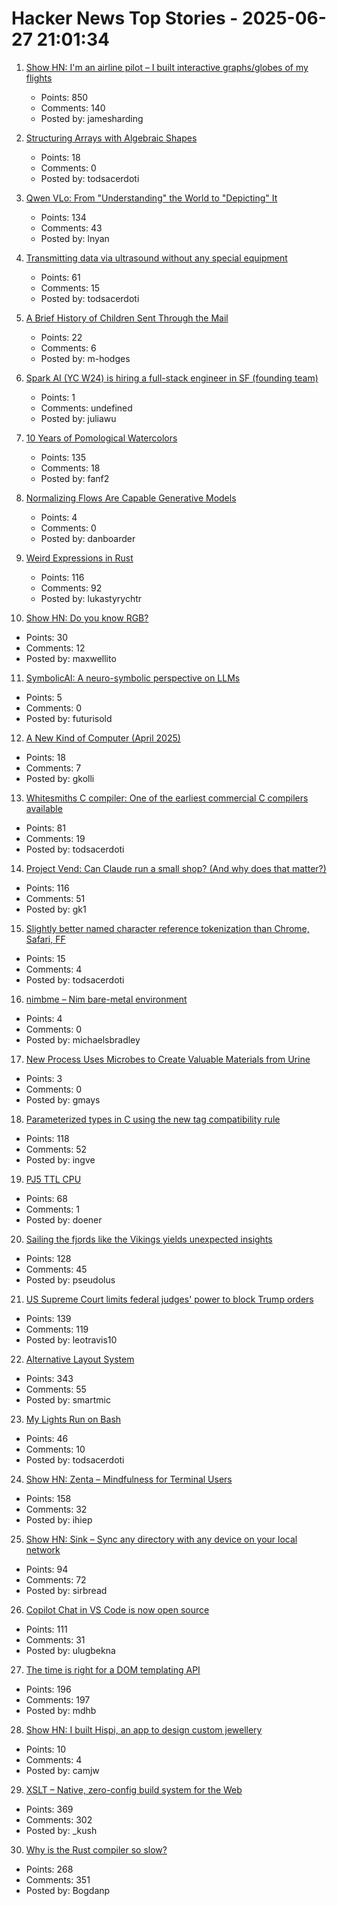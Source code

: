 # Hacker News Top Stories - 2025-06-27 21:01:34

1. [Show HN: I'm an airline pilot – I built interactive graphs/globes of my flights](https://jameshard.ing/pilot)
   - Points: 850
   - Comments: 140
   - Posted by: jamesharding

2. [Structuring Arrays with Algebraic Shapes](https://dl.acm.org/doi/abs/10.1145/3736112.3736141)
   - Points: 18
   - Comments: 0
   - Posted by: todsacerdoti

3. [Qwen VLo: From "Understanding" the World to "Depicting" It](https://qwenlm.github.io/blog/qwen-vlo/)
   - Points: 134
   - Comments: 43
   - Posted by: lnyan

4. [Transmitting data via ultrasound without any special equipment](https://halcy.de/blog/2025/06/27/transmitting-data-via-ultrasound-without-any-special-equipment/)
   - Points: 61
   - Comments: 15
   - Posted by: todsacerdoti

5. [A Brief History of Children Sent Through the Mail](https://www.smithsonianmag.com/smart-news/brief-history-children-sent-through-mail-180959372/)
   - Points: 22
   - Comments: 6
   - Posted by: m-hodges

6. [Spark AI (YC W24) is hiring a full-stack engineer in SF (founding team)](https://www.ycombinator.com/companies/spark/jobs/kDeJlPK-software-engineer-full-stack-founding-team)
   - Points: 1
   - Comments: undefined
   - Posted by: juliawu

7. [10 Years of Pomological Watercolors](https://parkerhiggins.net/2025/04/10-years-of-pomological-watercolors/)
   - Points: 135
   - Comments: 18
   - Posted by: fanf2

8. [Normalizing Flows Are Capable Generative Models](https://machinelearning.apple.com/research/normalizing-flows)
   - Points: 4
   - Comments: 0
   - Posted by: danboarder

9. [Weird Expressions in Rust](https://www.wakunguma.com/blog/rust-weird-expr)
   - Points: 116
   - Comments: 92
   - Posted by: lukastyrychtr

10. [Show HN: Do you know RGB?](https://maxwellito.github.io/do-you-know-rgb/)
   - Points: 30
   - Comments: 12
   - Posted by: maxwellito

11. [SymbolicAI: A neuro-symbolic perspective on LLMs](https://github.com/ExtensityAI/symbolicai)
   - Points: 5
   - Comments: 0
   - Posted by: futurisold

12. [A New Kind of Computer (April 2025)](https://lightmatter.co/blog/a-new-kind-of-computer/)
   - Points: 18
   - Comments: 7
   - Posted by: gkolli

13. [Whitesmiths C compiler: One of the earliest commercial C compilers available](https://github.com/hansake/Whitesmiths-C-compiler)
   - Points: 81
   - Comments: 19
   - Posted by: todsacerdoti

14. [Project Vend: Can Claude run a small shop? (And why does that matter?)](https://www.anthropic.com/research/project-vend-1)
   - Points: 116
   - Comments: 51
   - Posted by: gk1

15. [Slightly better named character reference tokenization than Chrome, Safari, FF](https://www.ryanliptak.com/blog/better-named-character-reference-tokenization/)
   - Points: 15
   - Comments: 4
   - Posted by: todsacerdoti

16. [nimbme – Nim bare-metal environment](https://github.com/mikra01/nimbme)
   - Points: 4
   - Comments: 0
   - Posted by: michaelsbradley

17. [New Process Uses Microbes to Create Valuable Materials from Urine](https://newscenter.lbl.gov/2025/06/17/new-process-uses-microbes-to-create-valuable-materials-from-urine/)
   - Points: 3
   - Comments: 0
   - Posted by: gmays

18. [Parameterized types in C using the new tag compatibility rule](https://nullprogram.com/blog/2025/06/26/)
   - Points: 118
   - Comments: 52
   - Posted by: ingve

19. [PJ5 TTL CPU](https://pj5cpu.wordpress.com/)
   - Points: 68
   - Comments: 1
   - Posted by: doener

20. [Sailing the fjords like the Vikings yields unexpected insights](https://arstechnica.com/science/2025/06/this-archaeologist-built-a-replica-boat-to-sail-like-the-vikings/)
   - Points: 128
   - Comments: 45
   - Posted by: pseudolus

21. [US Supreme Court limits federal judges' power to block Trump orders](https://www.theguardian.com/us-news/2025/jun/27/trump-supreme-court-birthright-citizenship-scotus)
   - Points: 139
   - Comments: 119
   - Posted by: leotravis10

22. [Alternative Layout System](https://alternativelayoutsystem.com/scripts/#same-sizer)
   - Points: 343
   - Comments: 55
   - Posted by: smartmic

23. [My Lights Run on Bash](https://kramkow.ski/article/2025/06/27/my_lights_run_on_bash.html)
   - Points: 46
   - Comments: 10
   - Posted by: todsacerdoti

24. [Show HN: Zenta – Mindfulness for Terminal Users](https://github.com/e6a5/zenta)
   - Points: 158
   - Comments: 32
   - Posted by: ihiep

25. [Show HN: Sink – Sync any directory with any device on your local network](https://github.com/sirbread/sink)
   - Points: 94
   - Comments: 72
   - Posted by: sirbread

26. [Copilot Chat in VS Code is now open source](https://github.com/microsoft/vscode-copilot-chat)
   - Points: 111
   - Comments: 31
   - Posted by: ulugbekna

27. [The time is right for a DOM templating API](https://justinfagnani.com/2025/06/26/the-time-is-right-for-a-dom-templating-api/)
   - Points: 196
   - Comments: 197
   - Posted by: mdhb

28. [Show HN: I built Hispi, an app to design custom jewellery](https://hispi.app)
   - Points: 10
   - Comments: 4
   - Posted by: camjw

29. [XSLT – Native, zero-config build system for the Web](https://github.com/pacocoursey/xslt)
   - Points: 369
   - Comments: 302
   - Posted by: _kush

30. [Why is the Rust compiler so slow?](https://sharnoff.io/blog/why-rust-compiler-slow)
   - Points: 268
   - Comments: 351
   - Posted by: Bogdanp

